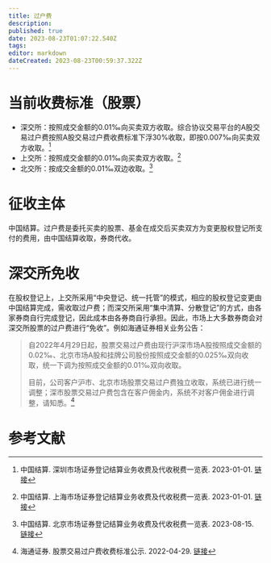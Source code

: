 ```yaml
---
title: 过户费
description: 
published: true
date: 2023-08-23T01:07:22.540Z
tags: 
editor: markdown
dateCreated: 2023-08-23T00:59:37.322Z
---
```


# 当前收费标准（股票）
- 深交所：按照成交金额的0.01‰向买卖双方收取。综合协议交易平台的A股交易过户费按照A股交易过户费收费标准下浮30%收取，即按0.007‰向买卖双方收取。[^1]
- 上交所：按照成交金额的0.01‰向买卖双方收取。[^2]
- 北交所：按成交金额的0.01‰双边收取。[^3]


# 征收主体
中国结算。过户费是委托买卖的股票、基金在成交后买卖双方为变更股权登记所支付的费用，由中国结算收取，券商代收。

# 深交所免收
在股权登记上，上交所采用“中央登记、统一托管”的模式，相应的股权登记变更由中国结算完成，需收取过户费；而深交所采用“集中清算、分散登记”的方式，由各家券商自行完成登记，因此成本由各券商自行承担。因此，市场上大多数券商会对深交所股票的过户费进行“免收”。例如海通证券相关业务公告：

> 自2022年4月29日起，股票交易过户费由现行沪深市场A股按照成交金额的0.02‰、北京市场A股和挂牌公司股份按照成交金额的0.025‰双向收取，统一下调为按照成交金额的0.01‰双向收取。
>
> 目前，公司客户沪市、北京市场股票交易过户费独立收取，系统已进行统一调整；深市股票交易过户费包含在客户佣金内，系统不对客户佣金进行调整，请知悉。[^4]


# 参考文献

[^1]: 中国结算. 深圳市场证券登记结算业务收费及代收税费一览表. 2023-01-01. [链接](http://www.chinaclear.cn/zdjs/fbzyls/202301/e05de487e6174730bf794c691bb7aa48/files/%E6%B7%B1%E5%9C%B3%E5%B8%82%E5%9C%BA%E8%AF%81%E5%88%B8%E7%99%BB%E8%AE%B0%E7%BB%93%E7%AE%97%E4%B8%9A%E5%8A%A1%E6%94%B6%E8%B4%B9%E5%8F%8A%E4%BB%A3%E6%94%B6%E7%A8%8E%E8%B4%B9%E4%B8%80%E8%A7%88%E8%A1%A8%EF%BC%8820230101%EF%BC%89.pdf)
[^2]: 中国结算. 上海市场证券登记结算业务收费及代收税费一览表. 2023-01-01. [链接](http://www.chinaclear.cn/zdjs/fbzyls/202301/697fa3e5f75b44cba361a4460a00b488/files/20221229153436455.pdf)
[^3]: 中国结算. 北京市场证券登记结算业务收费及代收税费一览表. 2023-08-15. [链接](http://www.chinaclear.cn/zdjs/fbzyls/202308/5c9656d2a7d140eba9b98b13604aa794/files/%E5%8C%97%E4%BA%AC%E5%B8%82%E5%9C%BA%E8%AF%81%E5%88%B8%E7%99%BB%E8%AE%B0%E7%BB%93%E7%AE%97%E4%B8%9A%E5%8A%A1%E6%94%B6%E8%B4%B9%E5%8F%8A%E4%BB%A3%E6%94%B6%E7%A8%8E%E8%B4%B9%E4%B8%80%E8%A7%88%E8%A1%A8.pdf)
[^4]: 海通证券. 股票交易过户费收费标准公示. 2022-04-29. [链接](https://www.haitong.com/ChannelHome/3968188/5885763.shtml)